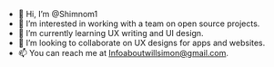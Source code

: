 - 👋 Hi, I’m @Shimnom1
- 👀 I’m interested in working with a team on open source projects. 
- 🌱 I’m currently learning UX writing and UI design.
- 💞️ I’m looking to collaborate on UX designs for apps and websites.
- 📫 You can reach me at Infoaboutwillsimon@gmail.com.

<!---
Shimnom1/Shimnom1 is a ✨ special ✨ repository because its `README.md` (this file) appears on your GitHub profile.
You can click the Preview link to take a look at your changes.
--->
